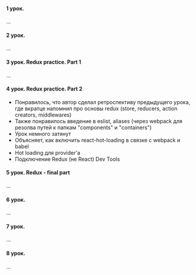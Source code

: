 #### 1 урок. 

...

#### 2 урок. 

...

#### 3 урок. Redux practice. Part 1

...

#### 4 урок. Redux practice. Part 2

* Понравилось, что автор сделал ретроспективу предыдущего урока, где вкратце напомнил про основы redux (store, reducers, action creators, middlewares)
* Также понравилось введение в eslist, aliases (через webpack для резолва путей к папкам "components" и "containers")
* Урок немного затянут
* Объясняет, как включить react-hot-loading в связке с webpack и babel
* Hot loading для provider'а
* Подключение Redux (не React) Dev Tools

#### 5 урок. Redux - final part

...

#### 6 урок. 

...

#### 7 урок. 

...

#### 8 урок. 

...
